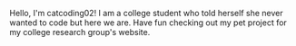Hello, I'm catcoding02! I am a college student who told herself she never wanted to code but here we are. Have fun checking out my pet project for my college research group's website.
